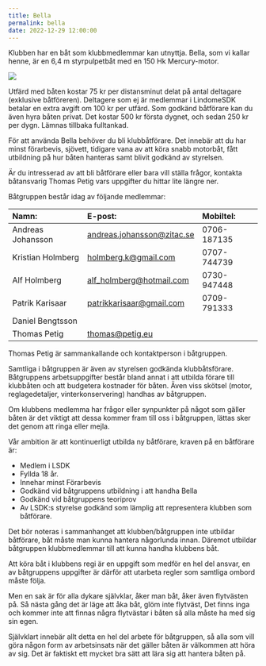 ```yaml
---
title: Bella
permalink: bella
date: 2022-12-29 12:00:00
---
```

Klubben har en båt som klubbmedlemmar kan utnyttja. Bella, som vi kallar henne, är en 6,4 m styrpulpetbåt med en 150 Hk Mercury-motor.

<img src="{% link assets/img/bella_pater_noster.jpg %}" />

Utfärd med båten kostar 75 kr per distansminut delat på antal deltagare (exklusive båtföreren). Deltagere som ej är medlemmar i LindomeSDK betalar en extra avgift om 100 kr per utfärd. Som godkänd båtförare kan du även hyra båten privat. Det kostar 500 kr första dygnet, och sedan 250 kr per dygn. Lämnas tillbaka fulltankad.

För att använda Bella behöver du bli klubbåtförare. Det innebär att du har minst förarbevis, sjövett, tidigare vana av att köra snabb motorbåt, fått utbildning på hur båten hanteras samt blivit godkänd av styrelsen.

Är du intresserad av att bli båtförare eller bara vill ställa frågor, kontakta båtansvarig Thomas Petig vars uppgifter du hittar lite längre ner.

Båtgruppen består idag av följande medlemmar:

| Namn: | E-post: | Mobiltel: |
|:------|:--------|:----------|
| Andreas Johansson | <andreas.johansson@zitac.se> | 0706-187135 |
| Kristian Holmberg | <holmberg.k@gmail.com> | 0707-744739 |
| Alf Holmberg | <alf_holmberg@hotmail.com> | 0730-947448 |
| Patrik Karisaar | <patrikkarisaar@gmail.com> | 0709-791333 |
| Daniel Bengtsson | 
| Thomas Petig | <thomas@petig.eu> | 

Thomas Petig är sammankallande och kontaktperson i båtgruppen.

Samtliga i båtgruppen är även av styrelsen godkända klubbåtsförare. Båtgruppens arbetsuppgifter består bland annat i att utbilda förare till klubbåten och att budgetera kostnader för båten. Även viss skötsel (motor, reglagedetaljer, vinterkonservering) handhas av båtgruppen.

Om klubbens medlemma har frågor eller synpunkter på något som gäller båten är det viktigt att dessa kommer fram till oss i båtgruppen, lättas sker det genom att ringa eller mejla.

Vår ambition är att kontinuerligt utbilda ny båtförare, kraven på en båtförare är:

- Medlem i LSDK
- Fyllda 18 år.
- Innehar minst Förarbevis
- Godkänd vid båtgruppens utbildning i att handha Bella
- Godkänd vid båtgruppens teoriprov
- Av LSDK:s styrelse godkänd som lämplig att representera klubben som båtförare.

Det bör noteras i sammanhanget att klubben/båtgruppen inte utbildar båtförare, båt måste man kunna hantera någorlunda innan. Däremot utbildar båtgruppen klubbmedlemmar till att kunna handha klubbens båt.

Att köra båt i klubbens regi är en uppgift som medför en hel del ansvar, en av båtgruppens uppgifter är därför att utarbeta regler som samtliga ombord måste följa.

Men en sak är för alla dykare självklar, åker man båt, åker även flytvästen på. Så nästa gång det är läge att åka båt, glöm inte flytväst, Det finns inga och kommer inte att finnas några flytvästar i båten så alla måste ha med sig sin egen.

Självklart innebär allt detta en hel del arbete för båtgruppen, så alla som vill göra någon form av arbetsinsats när det gäller båten är välkommen att höra av sig. Det är faktiskt ett mycket bra sätt att lära sig att hantera båten på.